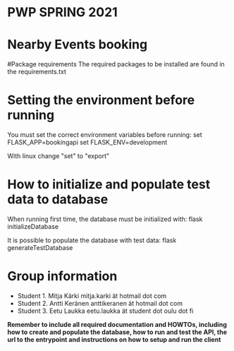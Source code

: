 # PWP SPRING 2021
# Nearby Events booking

#Package requirements
The required packages to be installed are found in the requirements.txt

# Setting the environment before running
You must set the correct environment variables before running:
set FLASK_APP=bookingapi
set FLASK_ENV=development

With linux change "set" to "export"
# How to initialize and populate test data to database
When running first time, the database must be initialized with:
flask initializeDatabase

It is possible to populate the database with test data:
flask generateTestDatabase

# Group information
* Student 1. Mitja Kärki mitja.karki ät hotmail dot com
* Student 2. Antti Keränen anttikeranen ät hotmail dot com
* Student 3. Eetu Laukka eetu.laukka ät student dot oulu dot fi

__Remember to include all required documentation and HOWTOs, including how to create and populate the database, how to run and test the API, the url to the entrypoint and instructions on how to setup and run the client__



